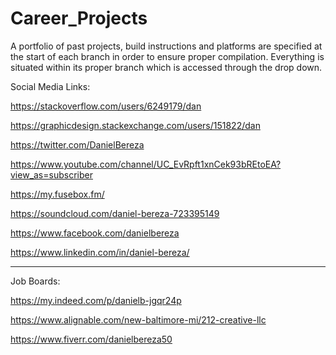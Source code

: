 # Career_Projects
A portfolio of past projects, build instructions and platforms are specified at the start of each branch in order to ensure proper compilation.  Everything is situated within its proper branch which is accessed through the drop down.   


Social Media Links: 

https://stackoverflow.com/users/6249179/dan

https://graphicdesign.stackexchange.com/users/151822/dan

https://twitter.com/DanielBereza

https://www.youtube.com/channel/UC_EvRpft1xnCek93bREtoEA?view_as=subscriber

https://my.fusebox.fm/

https://soundcloud.com/daniel-bereza-723395149

https://www.facebook.com/danielbereza

https://www.linkedin.com/in/daniel-bereza/



<hr>

Job Boards: 

https://my.indeed.com/p/danielb-jgqr24p

https://www.alignable.com/new-baltimore-mi/212-creative-llc

https://www.fiverr.com/danielbereza50







